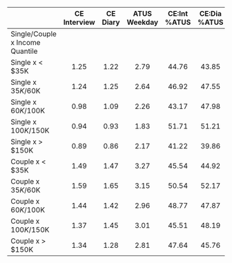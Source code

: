 
|                      | CE<br>Interview |  CE<br>Diary | ATUS<br>Weekday | CE:Int<br>%ATUS | CE:Dia<br>%ATUS |
| -------------------- | :----------: | :----------: | :----------: | :----------: | :----------: |
| Single/Couple x Income Quantile |              |              |              |              |              |
| Single x     < $35K  |         1.25 |         1.22 |         2.79 |        44.76 |        43.85 |
| Single x  $35K/$60K  |         1.24 |         1.25 |         2.64 |        46.92 |        47.55 |
| Single x  $60K/$100K |         0.98 |         1.09 |         2.26 |        43.17 |        47.98 |
| Single x $100K/$150K |         0.94 |         0.93 |         1.83 |        51.71 |        51.21 |
| Single x     > $150K |         0.89 |         0.86 |         2.17 |        41.22 |        39.86 |
| Couple x     < $35K  |         1.49 |         1.47 |         3.27 |        45.54 |        44.92 |
| Couple x  $35K/$60K  |         1.59 |         1.65 |         3.15 |        50.54 |        52.17 |
| Couple x  $60K/$100K |         1.44 |         1.42 |         2.96 |        48.77 |        47.87 |
| Couple x $100K/$150K |         1.37 |         1.45 |         3.01 |        45.51 |        48.19 |
| Couple x     > $150K |         1.34 |         1.28 |         2.81 |        47.64 |        45.76 |

